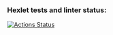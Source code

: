 ### Hexlet tests and linter status:
[![Actions Status](https://github.com/Fteeliy/frontend-project-44/actions/workflows/hexlet-check.yml/badge.svg)](https://github.com/Fteeliy/frontend-project-44/actions)